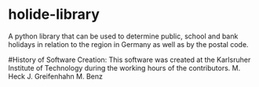 # holide-library
A python library that can be used to determine public, school and bank holidays in relation to the region in Germany as well as by the postal code.

#History of Software Creation:
This software was created at the Karlsruher Institute of Technology during the working hours of the contributors.
M. Heck
J. Greifenhahn
M. Benz
